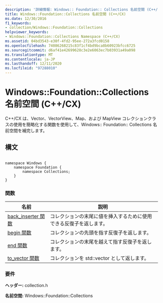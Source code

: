 ```yaml
---
description: '詳細情報: Windows:: Foundation:: Collections 名前空間 (C++/CX)'
title: Windows::Foundation::Collections 名前空間 (C++/CX)
ms.date: 12/30/2016
f1_keywords:
- collection/Windows::Foundation::Collections
helpviewer_keywords:
- Windows::Foundation::Collections Namespace (C++/CX)
ms.assetid: 04bd3543-e30f-4fd2-95ee-272a3fcd0158
ms.openlocfilehash: 74086268215c83f1cf4bd9bca8b60923bfcc6725
ms.sourcegitcommit: d6af41e42699628c3e2e6063ec7b03931a49a098
ms.translationtype: MT
ms.contentlocale: ja-JP
ms.lasthandoff: 12/11/2020
ms.locfileid: "97288010"
---
```

# <a name="windowsfoundationcollections-namespace-ccx"></a>Windows::Foundation::Collections 名前空間 (C++/CX)

C++/CX は、Vector、VectorView、Map、および MapView コレクションクラスの使用を簡略化する関数を使用して、Windows:: Foundation:: Collections 名前空間を補完します。

## <a name="syntax"></a>構文

```

namespace Windows {
    namespace Foundation {
        namespace Collections;
    }
}
```

### <a name="functions"></a>関数

|名前|説明|
|----------|-----------------|
|[back_inserter 関数](../cppcx/back-inserter-function.md)|コレクションの末尾に値を挿入するために使用できる反復子を返します。|
|[begin 関数](../cppcx/begin-function.md)|コレクションの先頭を指す反復子を返します。|
|[end 関数](../cppcx/end-function.md)|コレクションの末尾を越えて指す反復子を返します。|
|[to_vector 関数](../cppcx/to-vector-function.md)|コレクションを std::vector として返します。|

### <a name="requirements"></a>要件

**ヘッダー:** collection.h

**名前空間:** Windows::Foundation::Collections
